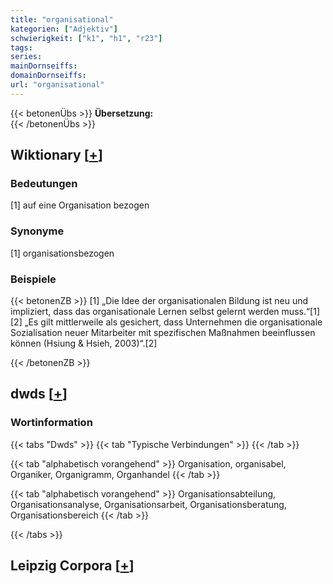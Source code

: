 ```yaml
---
title: "organisational"
kategorien: ["Adjektiv"]
schwierigkeit: ["k1", "h1", "r23"]
tags:
series:
mainDornseiffs:
domainDornseiffs:
url: "organisational"
---
```


{{< betonenÜbs >}}
**Übersetzung:**  
{{< /betonenÜbs >}}

## Wiktionary [[+](https://de.wiktionary.org/wiki/organisational)]

### Bedeutungen
[1] auf eine Organisation bezogen  

### Synonyme
[1] organisationsbezogen  

### Beispiele
{{< betonenZB >}}
[1] „Die Idee der organisationalen Bildung ist neu und impliziert, dass das organisationale Lernen selbst gelernt werden muss.“[1]  
[2] „Es gilt mittlerweile als gesichert, dass Unternehmen die organisationale Sozialisation neuer Mitarbeiter mit spezifischen Maßnahmen beeinflussen können (Hsiung & Hsieh, 2003)“.[2]  

{{< /betonenZB >}}


## dwds [[+](https://www.dwds.de/wb/organisational)]

### Wortinformation
{{< tabs "Dwds" >}}
{{< tab "Typische Verbindungen" >}}
{{< /tab >}}

{{< tab "alphabetisch vorangehend" >}}
Organisation, organisabel, Organiker, Organigramm, Organhandel
{{< /tab >}}

{{< tab "alphabetisch vorangehend" >}}
Organisationsabteilung, Organisationsanalyse, Organisationsarbeit, Organisationsberatung, Organisationsbereich
{{< /tab >}}

{{< /tabs >}}

## Leipzig Corpora [[+](https://corpora.uni-leipzig.de/en/res?word=organisational&corpusId=deu_newscrawl-public_2018)]

